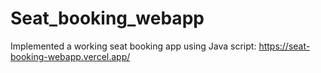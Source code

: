 # Seat_booking_webapp
Implemented a working seat booking app using Java script:
https://seat-booking-webapp.vercel.app/

